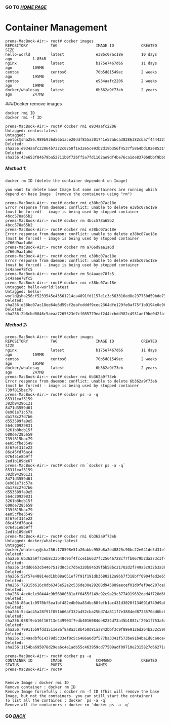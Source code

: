 
#### GO TO *[HOME PAGE](index.md)*

# Container Management


    prems-MacBook-Air:~ root# docker images
    REPOSITORY          TAG                 IMAGE ID            CREATED             SIZE
    hello-world         latest              e38bc07ac18e        10 days ago         1.85kB
    nginx               latest              b175e7467d66        11 days ago         109MB
    centos              centos6             70b5d81549ec        2 weeks ago         195MB
    centos              latest              e934aafc2206        2 weeks ago         199MB
    docker/whalesay     latest              6b362a9f73eb        2 years ago         247MB
    
    
###Docker remove images

    docker rmi ID
    docker rmi -f ID
    
    prems-MacBook-Air:~ root# docker rmi e934aafc2206
    Untagged: centos:latest
    Untagged: centos@sha256:989b936d56b1ace20ddf855a301741e52abca38286382cba7f44443210e96d16
    Deleted: sha256:e934aafc22064b7322c0250f1e32e5ce93b2d19b356f4537f5864bd102e8531f
    Deleted: sha256:43e653f84b79ba52711b0f726ff5a7fd1162ae9df4be76ca1de8370b8bbf9bb0
    
    
    
##### Method 1: 
 
    docker rm ID (delete the container dependent on Image)
    
    you want to delete base Image but some containers are running which depend on base Image  (remove the containers using "rm")
    
    prems-MacBook-Air:~ root# docker rmi e38bc07ac18e
    Error response from daemon: conflict: unable to delete e38bc07ac18e (must be forced) - image is being used by stopped container 4bcc578a65b2
    prems-MacBook-Air:~ root# docker rm 4bcc578a65b2
    4bcc578a65b2
    prems-MacBook-Air:~ root# docker rmi e38bc07ac18e
    Error response from daemon: conflict: unable to delete e38bc07ac18e (must be forced) - image is being used by stopped container a766d9aa1a6d
    prems-MacBook-Air:~ root# docker rm a766d9aa1a6d
    a766d9aa1a6d
    prems-MacBook-Air:~ root# docker rmi e38bc07ac18e
    Error response from daemon: conflict: unable to delete e38bc07ac18e (must be forced) - image is being used by stopped container 5c4aaee78fc5
    prems-MacBook-Air:~ root# docker rm 5c4aaee78fc5
    5c4aaee78fc5
    prems-MacBook-Air:~ root# docker rmi e38bc07ac18e
    Untagged: hello-world:latest
    Untagged: hello-world@sha256:f5233545e43561214ca4891fd1157e1c3c563316ed8e237750d59bde73361e77
    Deleted: sha256:e38bc07ac18ee64e6d59cf2eafcdddf9cec2364dfe129fe0af75f1b0194e0c96
    Deleted: sha256:2b8cbd0846c5aeaa7265323e7cf085779eaf244ccbdd982c4931aef9be0d2faf
    
    
##### Method 2:    

    prems-MacBook-Air:~ root# docker images
    REPOSITORY          TAG                 IMAGE ID            CREATED             SIZE
    nginx               latest              b175e7467d66        11 days ago         109MB
    centos              centos6             70b5d81549ec        2 weeks ago         195MB
    docker/whalesay     latest              6b362a9f73eb        2 years ago         247MB
    prems-MacBook-Air:~ root# docker rmi 6b362a9f73eb
    Error response from daemon: conflict: unable to delete 6b362a9f73eb (must be forced) - image is being used by stopped container 739f815bac79
    prems-MacBook-Air:~ root# docker ps -a -q
    65311eaf3159
    382b94296121
    8471d3559d61
    8e961e71c57a
    da178c27d7b6
    d553589fa9e5
    564c20929831
    3261b8bcb15f
    600de7285659
    739f815bac79
    ee05cfbe3549
    8f67ef314e22
    86c45fd76ac4
    076451e8b9ff
    2ed1b189de67
    prems-MacBook-Air:~ root# docker rm `docker ps -a -q`
    65311eaf3159
    382b94296121
    8471d3559d61
    8e961e71c57a
    da178c27d7b6
    d553589fa9e5
    564c20929831
    3261b8bcb15f
    600de7285659
    739f815bac79
    ee05cfbe3549
    8f67ef314e22
    86c45fd76ac4
    076451e8b9ff
    2ed1b189de67
    prems-MacBook-Air:~ root# docker rmi 6b362a9f73eb
    Untagged: docker/whalesay:latest
    Untagged: docker/whalesay@sha256:178598e51a26abbc958b8a2e48825c90bc22e641de3d31e18aaf55f3258ba
    Deleted: sha256:6b362a9f73eb8c33b48c95f4fcce1b6637fc25646728cf7fb0679b2da273c3f4
    Deleted: sha256:34dd66b3cb4467517d0c5c7dbe320b84539fbb58bc21702d2f749a5c932b3a38
    Deleted: sha256:52f57e48814ed1bb08a651ef7f91f191db3680212a96b7f318bff0904fed2e65
    Deleted: sha256:72915b616c0db6345e52a2c536de38e29208d945889eecef01d0fef0ed207ce8
    Deleted: sha256:4ee0c1e90444c9b56880381aff6455f149c92c9a29c3774919632ded4f728d6b
    Deleted: sha256:86ac1c0970bf5ea1bf482edb0ba83dbc88fefb1ac431d3020f134691d749d9a6
    Deleted: sha256:5c4ac45a28f91f851b66af332a452cba25bd74a811f7e3884ed8723570ad6bc8
    Deleted: sha256:088f9eb16f16713e449903f7edb4016084de8234d73a45b1882cf29b1f753a5a
    Deleted: sha256:799115b9fdd1511e8af8a8a3c8b450d81aa842bbf3c9f88e9126d264b232c598
    Deleted: sha256:3549adbf614379d5c33ef0c5c6486a0d3f577ba3341f573be91b4ba1d8c60ce4
    Deleted: sha256:1154ba695078d29ea6c4e1adb55c463959cd77509adf09710e2315827d66271a

    prems-MacBook-Air:~ root# docker ps -a 
    CONTAINER ID        IMAGE               COMMAND             CREATED             STATUS              PORTS               NAMES
    prems-MacBook-Air:~ root#
    
    
    Remove Image : docker rmi ID
    Remove container : docker rm ID
    Remove Image forcefully : docker rm -f ID (This will remove the base Image, but not the containers. you can still start the container)
    To list all the containes : docker `ps -a -q`
    Remove all the containers : docker rm `docker ps -a -q`
    
    
#### GO *[BACK](index.md)*    
    
    
